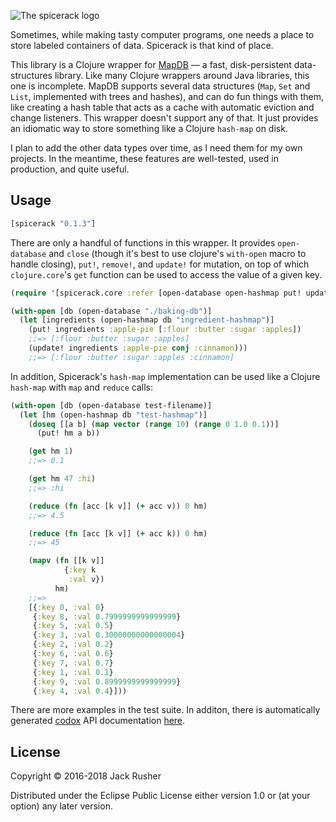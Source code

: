 ![The spicerack logo](https://cloud.githubusercontent.com/assets/220188/20091210/d20e41e6-a591-11e6-9411-94852705097b.png)

Sometimes, while making tasty computer programs, one needs a place to
store labeled containers of data. Spicerack is that kind of place.

This library is a Clojure wrapper for [MapDB](http://www.mapdb.org) —
a fast, disk-persistent data-structures library. Like many Clojure
wrappers around Java libraries, this one is incomplete. MapDB supports
several data structures (`Map`, `Set` and `List`, implemented with
trees and hashes), and can do fun things with them, like creating a
hash table that acts as a cache with automatic eviction and change
listeners. This wrapper doesn't support any of that. It just provides
an idiomatic way to store something like a Clojure `hash-map` on disk.

I plan to add the other data types over time, as I need them for my
own projects. In the meantime, these features are well-tested, used in
production, and quite useful.

## Usage 

``` clojure
[spicerack "0.1.3"]
```

There are only a handful of functions in this wrapper. It provides
`open-database` and `close` (though it's best to use clojure's
`with-open` macro to handle closing), `put!`, `remove!`, and
`update!` for mutation, on top of which `clojure.core`'s `get`
function can be used to access the value of a given key.

``` clojure
(require '[spicerack.core :refer [open-database open-hashmap put! update!]])

(with-open [db (open-database "./baking-db")]
  (let [ingredients (open-hashmap db "ingredient-hashmap")]
    (put! ingredients :apple-pie [:flour :butter :sugar :apples])
    ;;=> [:flour :butter :sugar :apples]
    (update! ingredients :apple-pie conj :cinnamon)))
    ;;=> [:flour :butter :sugar :apples :cinnamon]
```

In addition, Spicerack's `hash-map` implementation can be used like a
Clojure `hash-map` with `map` and `reduce` calls:

``` clojure
(with-open [db (open-database test-filename)]
  (let [hm (open-hashmap db "test-hashmap")]
    (doseq [[a b] (map vector (range 10) (range 0 1.0 0.1))]
      (put! hm a b))

    (get hm 1)
    ;;=> 0.1

    (get hm 47 :hi)
    ;;=> :hi

    (reduce (fn [acc [k v]] (+ acc v)) 0 hm)
    ;;=> 4.5

    (reduce (fn [acc [k v]] (+ acc k)) 0 hm)
    ;;=> 45

    (mapv (fn [[k v]]
            {:key k
             :val v})
          hm)
    ;;=>
    [{:key 0, :val 0}
     {:key 8, :val 0.7999999999999999}
     {:key 5, :val 0.5}
     {:key 3, :val 0.30000000000000004}
     {:key 2, :val 0.2}
     {:key 6, :val 0.6}
     {:key 7, :val 0.7}
     {:key 1, :val 0.1}
     {:key 9, :val 0.8999999999999999}
     {:key 4, :val 0.4}]))
```

There are more examples in the test suite. In additon, there is
automatically generated [codox](https://github.com/weavejester/codox)
API documentation [here](https://jackrusher.github.io/spicerack/).

## License 

Copyright © 2016-2018 Jack Rusher

Distributed under the Eclipse Public License either version 1.0 or (at
your option) any later version.

